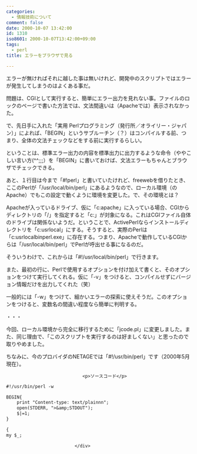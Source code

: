 ```yaml
---
categories:
  - 情報技術について
comment: false
date: 2000-10-07 13:42:00
id: 1310
iso8601: 2000-10-07T13:42:00+09:00
tags:
  - perl
title: エラーをブラウザで見る

---
```


<div class="entry-body">
                                 <p>エラーが無ければそれに越した事は無いけれど、開発中のスクリプトではエラーが発生してしまうのはよくある事だ。 </p>

<p>問題は、CGIとして実行すると、簡単にエラー出力を見れない事。ファイルのロックのページで書いた方法では、文法間違いは（Apacheでは）表示されなかった。 </p>

<p>で、先日手に入れた「実用 Perlプログラミング（発行所／オライリー・ジャパン）」によれば、「BEGIN」というサブルーチン（？）はコンパイルする前、つまり、全体の文法チェックなどをする前に実行するらしい。 </p>

<p>ということは、標準エラー出力の内容を標準出力に出力するような命令（ややこしい言い方(^^;;;）を「BEGIN」に書いておけば、文法エラーもちゃんとブラウザでチェックできる。 </p>

<p>あと、１行目は今まで「#!perl」と書いていたけれど、freewebを借りたとき、ここのPerlが「/usr/local/bin/perl」にあるようなので、ローカル環境（のApache）でもこの設定で動くように環境を変更した。で、その環境とは？ </p>

<p>Apacheが入っているドライブ、仮に「c:apache」に入っている場合、CGIからディレクトリの「/」を指定すると「c:」が対象になる。これはCGIファイル自体のドライブは関係ないようだ。ということで、ActivePerlならインストールディレクトリを「c:usrlocal」にする。そうすると、実際のPerlは「c:usrlocalbinperl.exe」に存在する。つまり、Apacheで動作しているCGIからは「/usr/local/bin/perl」でPerlが呼出せる事になるのだ。 </p>

<p>そういうわけで、これからは「#!/usr/local/bin/perl」で行きます。 </p>

<p>また、最初の行に、Perlで使用するオプションを付け加えて書くと、そのオプションをつけて実行してくれる。仮に「-v」をつけると、コンパイルせずにバージョン情報だけを出力してくれた（笑） </p>

<p>一般的には「-w」をつけて、細かいエラーの探索に使えそうだ。このオプションをつけると、変数名の間違い程度なら簡単に判明する。 </p>

<p>・・・ </p>

<p>今回、ローカル環境から完全に移行するために「jcode.pl」に変更しました。また、同じ理由で、「このスクリプトを実行するのは好ましくない」と思ったので取りやめました。 </p>

<p>ちなみに、今のプロバイダのNETAGEでは「#!/usr/bin/perl」です（2000年5月現在）。</p>
                              
                                 <p>ソースコード</p>

```default
#!/usr/bin/perl -w

BEGIN{
    print "Content-type: text/plainnn";
    open(STDERR, ">&amp;STDOUT");
    $|=1;
}

{
my $_;
```
                              </div>
    	
